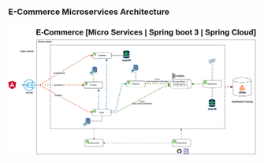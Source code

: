 ### E-Commerce Microservices Architecture

![E-Commerce Microservices Architecture](diagrams/micro-services-global-architecture.png)